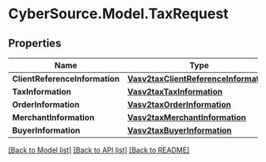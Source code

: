 # CyberSource.Model.TaxRequest
## Properties

Name | Type | Description | Notes
------------ | ------------- | ------------- | -------------
**ClientReferenceInformation** | [**Vasv2taxClientReferenceInformation**](Vasv2taxClientReferenceInformation.md) |  | [optional] 
**TaxInformation** | [**Vasv2taxTaxInformation**](Vasv2taxTaxInformation.md) |  | [optional] 
**OrderInformation** | [**Vasv2taxOrderInformation**](Vasv2taxOrderInformation.md) |  | [optional] 
**MerchantInformation** | [**Vasv2taxMerchantInformation**](Vasv2taxMerchantInformation.md) |  | [optional] 
**BuyerInformation** | [**Vasv2taxBuyerInformation**](Vasv2taxBuyerInformation.md) |  | [optional] 

[[Back to Model list]](../README.md#documentation-for-models) [[Back to API list]](../README.md#documentation-for-api-endpoints) [[Back to README]](../README.md)

